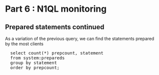 # Part 6 : N1QL monitoring

## Prepared statements continued

As a variation of the previous query, we can find the statements prepared by the most clients

<pre id="example">
  select count(*) prepcount, statement 
  from system:prepareds 
  group by statement 
  order by prepcount;

</pre>

